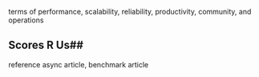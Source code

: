terms of performance, scalability, reliability, productivity, community, and operations


## Scores R Us##


reference async article, benchmark article
